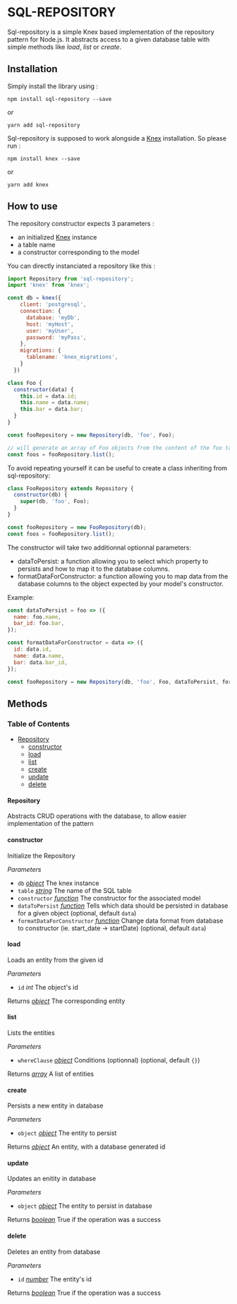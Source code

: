 # SQL-REPOSITORY

Sql-repository is a simple Knex based implementation of the repository pattern for Node.js. 
It abstracts access to a given database table with simple methods like *load*, *list* or *create*.

## Installation

Simply install the library using :

```
npm install sql-repository --save
```

or

```
yarn add sql-repository
```

Sql-repository is supposed to work alongside a [Knex](http://knexjs.org) installation. So please run :

```
npm install knex --save
```

or 

```
yarn add knex
```

## How to use

The repository constructor expects 3 parameters :
- an initialized [Knex](http://knexjs.org/) instance
- a table name
- a constructor corresponding to the model

You can directly instanciated a repository like this :

```javascript
import Repository from 'sql-repository';
import 'knex' from 'knex';

const db = knex({
    client: 'postgresql',
    connection: {
      database: 'myDb',
      host: 'myHost',
      user: 'myUser',
      password: 'myPass',
    },
    migrations: {
      tablename: 'knex_migrations',
    }
  })

class Foo {
  constructor(data) {
    this.id = data.id;
    this.name = data.name;
    this.bar = data.bar;
  }
}

const fooRepository = new Repository(db, 'foo', Foo);

// will generate an array of Foo objects from the content of the foo table
const foos = fooRepository.list();
```

To avoid repeating yourself it can be useful to create a class inheriting from sql-repository:

```javascript
class FooRepository extends Repository {
  constructor(db) {
    super(db, 'foo', Foo);
  }
}

const fooRepository = new FooRepository(db);
const foos = fooRepository.list();
```

The constructor will take two additionnal optionnal parameters:
* dataToPersist: a function allowing you to select which property to persists and how to map it to the database columns.
* formatDataForConstructor: a function allowing you to map data from the database columns to the object expected by your model's constructor.

Example:

```javascript
const dataToPersist = foo => ({
  name: foo.name,
  bar_id: foo.bar,
});

const formatDataForConstructor = data => ({
  id: data.id,
  name: data.name,
  bar: data.bar_id,
});

const fooRepository = new Repository(db, 'foo', Foo, dataToPersist, formatDataForConstructor);
```

## Methods

### Table of Contents

-   [Repository](#repository)
    -   [constructor](#constructor)
    -   [load](#load)
    -   [list](#list)
    -   [create](#create)
    -   [update](#update)
    -   [delete](#delete)

#### Repository

Abstracts CRUD operations with the database,
to allow easier implementation of the pattern

#### constructor

Initialize the Repository

*Parameters*

-   `db` *[object](https://developer.mozilla.org/en-US/docs/Web/JavaScript/Reference/Global_Objects/Object)* The knex instance
-   `table` *[string](https://developer.mozilla.org/en-US/docs/Web/JavaScript/Reference/Global_Objects/String)* The name of the SQL table
-   `constructor` *[function](https://developer.mozilla.org/en-US/docs/Web/JavaScript/Reference/Statements/function)* The constructor for the associated model
-   `dataToPersist` *[function](https://developer.mozilla.org/en-US/docs/Web/JavaScript/Reference/Statements/function)* Tells which data should be persisted in database for a given object (optional, default `data`)
-   `formatDataForConstructor` *[function](https://developer.mozilla.org/en-US/docs/Web/JavaScript/Reference/Statements/function)* Change data format from database to constructor (ie. start_date -> startDate) (optional, default `data`)

#### load

Loads an entity from the given id

*Parameters*

-   `id` *int* The object's id

Returns *[object](https://developer.mozilla.org/en-US/docs/Web/JavaScript/Reference/Global_Objects/Object)* The corresponding entity

#### list

Lists the entities

*Parameters*

-   `whereClause` *[object](https://developer.mozilla.org/en-US/docs/Web/JavaScript/Reference/Global_Objects/Object)* Conditions (optionnal) (optional, default `{}`)

Returns *[array](https://developer.mozilla.org/en-US/docs/Web/JavaScript/Reference/Global_Objects/Array)* A list of entities

#### create

Persists a new entity in database

*Parameters*

-   `object` *[object](https://developer.mozilla.org/en-US/docs/Web/JavaScript/Reference/Global_Objects/Object)* The entity to persist

Returns *[object](https://developer.mozilla.org/en-US/docs/Web/JavaScript/Reference/Global_Objects/Object)* An entity, with a database generated id

#### update

Updates an enitity in database

*Parameters*

-   `object` *[object](https://developer.mozilla.org/en-US/docs/Web/JavaScript/Reference/Global_Objects/Object)* The entity to persist in database

Returns *[boolean](https://developer.mozilla.org/en-US/docs/Web/JavaScript/Reference/Global_Objects/Boolean)* True if the operation was a success

#### delete

Deletes an entity from database

*Parameters*

-   `id` *[number](https://developer.mozilla.org/en-US/docs/Web/JavaScript/Reference/Global_Objects/Number)* The entity's id

Returns *[boolean](https://developer.mozilla.org/en-US/docs/Web/JavaScript/Reference/Global_Objects/Boolean)* True if the operation was a success
